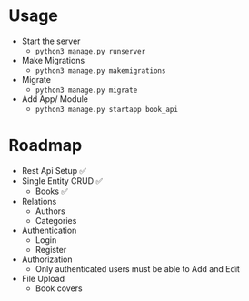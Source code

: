 # Usage
- Start the server
  - `python3 manage.py runserver`
- Make Migrations 
  - `python3 manage.py makemigrations`
- Migrate 
  - `python3 manage.py migrate`
- Add App/ Module 
  - `python3 manage.py startapp book_api `
# Roadmap

- Rest Api Setup ✅ 
- Single Entity CRUD ✅ 
  - Books ✅ 
- Relations 
  - Authors
  - Categories
- Authentication
  - Login
  - Register
- Authorization
  - Only authenticated users must be able to Add and Edit
- File Upload
  - Book covers
